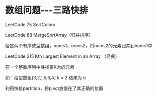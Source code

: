 # 数组问题---三路快排


LeetCode 75 SortColors

LeetCode 88 MergeSortArray（归并排序）

给定两个有序整型数组，nums1，nums2，将nums2的元素归并到nums1中


LeetCode 215 Kth Largest Element in an Array （经典）

在一个整数序列中寻找第K大的元素

如：给定数组[3,2,1,5,6,4] k = 2 结果为 5

利用快排partition，将pivot放置在了其正确的位置